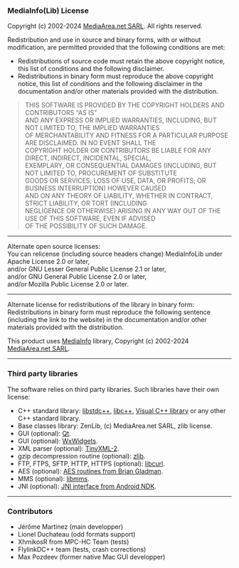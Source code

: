 ### MediaInfo(Lib) License

Copyright (c) 2002-2024 [MediaArea.net SARL](mailto:Info@MediaArea.net). All rights reserved.

Redistribution and use in source and binary forms, with or without modification,
are permitted provided that the following conditions are met:

- Redistributions of source code must retain the above copyright notice,
  this list of conditions and the following disclaimer.
- Redistributions in binary form must reproduce the above copyright notice,
  this list of conditions and the following disclaimer in the documentation and/or
  other materials provided with the distribution.
  
> THIS SOFTWARE IS PROVIDED BY THE COPYRIGHT HOLDERS AND CONTRIBUTORS "AS IS"  
> AND ANY EXPRESS OR IMPLIED WARRANTIES, INCLUDING, BUT NOT LIMITED TO, THE IMPLIED WARRANTIES  
> OF MERCHANTABILITY AND FITNESS FOR A PARTICULAR PURPOSE ARE DISCLAIMED. IN NO EVENT SHALL THE  
> COPYRIGHT HOLDER OR CONTRIBUTORS BE LIABLE FOR ANY DIRECT, INDIRECT, INCIDENTAL, SPECIAL,  
> EXEMPLARY, OR CONSEQUENTIAL DAMAGES (INCLUDING, BUT NOT LIMITED TO, PROCUREMENT OF SUBSTITUTE  
> GOODS OR SERVICES; LOSS OF USE, DATA, OR PROFITS; OR BUSINESS INTERRUPTION) HOWEVER CAUSED  
> AND ON ANY THEORY OF LIABILITY, WHETHER IN CONTRACT, STRICT LIABILITY, OR TORT (INCLUDING  
> NEGLIGENCE OR OTHERWISE) ARISING IN ANY WAY OUT OF THE USE OF THIS SOFTWARE, EVEN IF ADVISED  
> OF THE POSSIBILITY OF SUCH DAMAGE.  

---

Alternate open source licenses:  
You can relicense (including source headers change) MediaInfoLib
under Apache License 2.0 or later,  
and/or GNU Lesser General Public License 2.1 or later,  
and/or GNU General Public License 2.0 or later,  
and/or Mozilla Public License 2.0 or later.  

---

Alternate license for redistributions of the library in binary form:  
Redistributions in binary form must reproduce the following sentence (including 
the link to the website) in the documentation and/or other materials provided 
with the distribution.

This product uses [MediaInfo](http://mediaarea.net/MediaInfo) library, 
Copyright (c) 2002-2024 [MediaArea.net SARL](mailto:Info@MediaArea.net).

---

### Third party libraries

The software relies on third party libraries. Such libraries have their own license:

- C++ standard library: [libstdc++](http://gcc.gnu.org/onlinedocs/libstdc++/manual/bk01pt01ch01s02.html),
	[libc++](http://llvm.org/docs/DeveloperPolicy.html#license),
	[Visual C++ library](http://msdn.microsoft.com/en-us/library/vstudio/ms235299.aspx) or any other C++ standard library.
- Base classes library: ZenLib, (c) MediaArea.net SARL, zlib license.
- GUI (optional): [Qt](http://qt-project.org/products/licensing).
- GUI (optional): [WxWidgets](http://www.wxwidgets.org/about/newlicen.htm).
- XML parser (optional): [TinyXML-2](http://www.grinninglizard.com/tinyxml2docs/index.html).
- gzip decompression routine (optional): [zlib](http://www.gzip.org/zlib/zlib_license.html).
- FTP, FTPS, SFTP, HTTP, HTTPS (optional): [libcurl](http://curl.haxx.se/docs/copyright.html).
- AES (optional): [AES routines from Brian Gladman](http://brgladman.org/oldsite/AES/).
- MMS (optional): [libmms](http://sourceforge.net/projects/libmms/).
- JNI (optional): [JNI interface from Android NDK](https://github.com/ricardoquesada/android-ndk/blob/master/usr/include/jni.h).

---

### Contributors

- Jérôme Martinez (main developper)
- Lionel Duchateau (odd formats support)
- XhmikosR from MPC-HC Team (tests)
- FlylinkDC++ team (tests, crash corrections)
- Max Pozdeev (former native Mac GUI developper)
